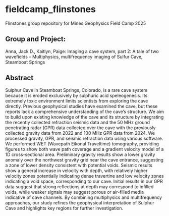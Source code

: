 # fieldcamp_flinstones
Flinstones group repository for Mines Geophysics Field Camp 2025

## Group and Project: 
Anna, Jack D., Kaitlyn, Paige: Imaging a cave system, part 2: A tale of two wavefields – Multiphysics, multifrequency imaging of Sulfur Cave, Steamboat Springs

## Abstract
Sulphur Cave in Steamboat Springs, Colorado, is a rare cave system because it is eroded exclusively by sulphuric acid speleogenesis. Its extremely toxic environment limits scientists from exploring the cave directly. Previous geophysical studies have examined the cave, but these reports lack a comprehensive understanding of the cave’s structure. We aim to build upon existing knowledge of the cave and its structure by integrating the recently collected refraction seismic data and the 50 MHz ground penetrating radar (GPR) data collected over the cave with the previously collected gravity data from 2022 and 100 MHz GPR data from 2024. We processed gravity, GPR, and seismic refraction data using various software.  We performed WET (Wavepath Eikonal Traveltime) tomography, providing figures to show both wave path coverage and a gradient velocity model of a 1D cross-sectional area. Preliminary gravity results show a lower gravity anomaly over the northwest gravity grid near the cave entrance, suggesting a zone of lower density consistent with potential voids. Seismic results show a general increase in velocity with depth, with relatively higher velocity zones potentially indicating dense travertine and low velocity zones indicating a void space, corresponding to our cave. Initial results in our GPR data suggest that strong reflections at depth may correspond to infilled voids, while weaker signals may suggest porous or air-filled media indicative of cave channels. By combining multiphysics and multifrequency approaches, our study refines the geophysical interpretation of Sulphur Cave and highlights key regions for further investigation.

